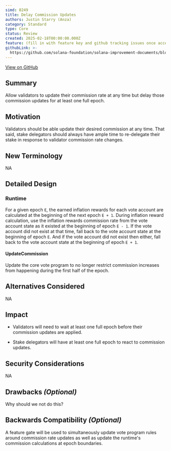 ```yaml
---
simd: 0249
title: Delay Commission Updates
authors: Justin Starry (Anza)
category: Standard
type: Core
status: Review
created: 2025-02-18T00:00:00.000Z
feature: (fill in with feature key and github tracking issues once accepted)
githubLink: >-
  https://github.com/solana-foundation/solana-improvement-documents/blob/main/proposals/0249-delay-commission-updates.md
---
```

[View on GitHub](https://github.com/solana-foundation/solana-improvement-documents/blob/main/proposals/0249-delay-commission-updates.md)


## Summary

Allow validators to update their commission rate at any time but delay those
commission updates for at least one full epoch.

## Motivation

Validators should be able update their desired commission at any time. That
said, stake delegators should always have ample time to re-delegate their stake
in response to validator commission rate changes.

## New Terminology

NA

## Detailed Design

### Runtime

For a given epoch `E`, the earned inflation rewards for each vote account are
calculated at the beginning of the next epoch `E + 1`. During inflation reward
calculation, use the inflation rewards commission rate from the vote account
state as it existed at the beginning of epoch `E - 1`. If the vote account did
not exist at that time, fall back to the vote account state at the beginning of
epoch `E`. And if the vote account did not exist then either, fall back
to the vote account state at the beginning of epoch `E + 1`.

#### UpdateCommission

Update the core vote program to no longer restrict commission increases from
happening during the first half of the epoch.

## Alternatives Considered

NA

## Impact

- Validators will need to wait at least one full epoch before their commission
updates are applied.

- Stake delegators will have at least one full epoch to react to commission
updates.

## Security Considerations

NA

## Drawbacks *(Optional)*

Why should we not do this?

## Backwards Compatibility *(Optional)*

A feature gate will be used to simultaneously update vote program rules around
commission rate updates as well as update the runtime's commission calculations
at epoch boundaries.
